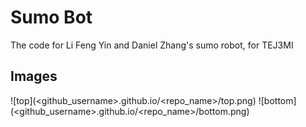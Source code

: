 # Sumo Bot

The code for Li Feng Yin and Daniel Zhang's sumo robot, for TEJ3MI

## Images

![top](<github_username>.github.io/<repo_name>/top.png)
![bottom](<github_username>.github.io/<repo_name>/bottom.png)
